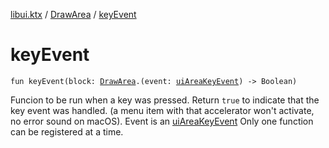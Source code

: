 [libui.ktx](../README.md) / [DrawArea](README.md) / [keyEvent](key-event.md)

# keyEvent

`fun keyEvent(block: `[`DrawArea`](README.md)`.(event: `[`uiAreaKeyEvent`](../../libui/ui-area-key-event/README.md)`) -> Boolean)`

Funcion to be run when a key was pressed. Return `true` to indicate that the key event was handled.
(a menu item with that accelerator won't activate, no error sound on macOS). Event is an [uiAreaKeyEvent](../../libui/ui-area-key-event/README.md)
Only one function can be registered at a time.

